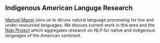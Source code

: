 ## Indigenous American Languge Research

[Manuel Mager](https://github.com/pywirrarika/) joins us to dicuss natural language processing for low and under-resourced languages.  We discuss current work in this area and the [Naki Project](https://pywirrarika.github.io/naki/) which aggregates research on NLP for native and indigenous languages of the American continent.

